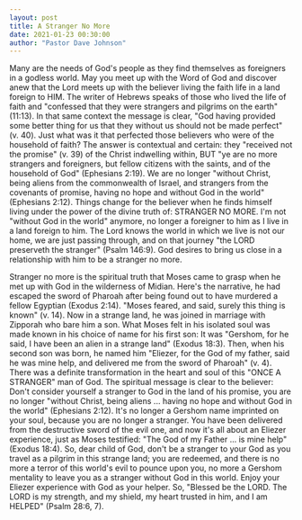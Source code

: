 ```yaml
---
layout: post
title: A Stranger No More
date: 2021-01-23 00:30:00
author: "Pastor Dave Johnson"
---
```


Many are the needs of God's people as they find themselves as foreigners in a godless world. May you meet up with the Word of God and discover anew that the Lord meets up with the believer living the faith life in a land foreign to HIM. The writer of Hebrews speaks of those who lived the life of faith and "confessed that they were strangers and pilgrims on the earth" (11:13). In that same context the message is clear, "God having provided some better thing for us that they without us should not be made perfect" (v. 40). Just what was it that perfected those believers who were of the household of faith? The answer is contextual and certain: they "received not the promise" (v. 39) of the Christ indwelling within, BUT "ye are no more strangers and foreigners, but fellow citizens with the saints, and of the household of God" (Ephesians 2:19). We are no longer "without Christ, being aliens from the commonwealth of Israel, and strangers from the covenants of promise, having no hope and without God in the world" (Ephesians 2:12). Things change for the believer when he finds himself living under the power of the divine truth of: STRANGER NO MORE. I'm not "without God in the world" anymore, no longer a foreigner to him as I live in a land foreign to him. The Lord knows the world in which we live is not our home, we are just passing through, and on that journey "the LORD preserveth the stranger" (Psalm 146:9). God desires to bring us close in a relationship with him to be a stranger no more.

Stranger no more is the spiritual truth that Moses came to grasp when he met up with God in the wilderness of Midian. Here's the narrative, he had escaped the sword of Pharoah after being found out to have murdered a fellow Egyptian (Exodus 2:14). "Moses feared, and said, surely this thing is known" (v. 14). Now in a strange land, he was joined in marriage with Zipporah who bare him a son. What Moses felt in his isolated soul was made known in his choice of name for his first son: It was "Gershom, for he said, I have been an alien in a strange land" (Exodus 18:3). Then, when his second son was born, he named him "Eliezer, for the God of my father, said he was mine help, and delivered me from the sword of Pharoah" (v. 4). There was a definite transformation in the heart and soul of this "ONCE A STRANGER" man of God. The spiritual message is clear to the believer: Don't consider yourself a stranger to God in the land of his promise, you are no longer "without Christ, being aliens ... having no hope and without God in the world" (Ephesians 2:12). It's no longer a Gershom name imprinted on your soul, because you are no longer a stranger. You have been delivered from the destructive sword of the evil one, and now it's all about an Eliezer experience, just as Moses testified: "The God of my Father ... is mine help" (Exodus 18:4). So, dear child of God, don't be a stranger to your God as you travel as a pilgrim in this strange land; you are redeemed, and there is no more a terror of this world's evil to pounce upon you, no more a Gershom mentality to leave you as a stranger without God in this world. Enjoy your Eliezer experience with God as your helper. So, "Blessed be the LORD. The LORD is my strength, and my shield, my heart trusted in him, and I am HELPED" (Psalm 28:6, 7).
